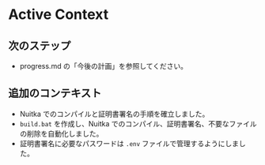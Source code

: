 # Active Context

## 次のステップ

*   progress.md の「今後の計画」を参照してください。

## 追加のコンテキスト

*   Nuitka でのコンパイルと証明書署名の手順を確立しました。
*   `build.bat` を作成し、Nuitka でのコンパイル、証明書署名、不要なファイルの削除を自動化しました。
*   証明書署名に必要なパスワードは `.env` ファイルで管理するようにしました。
